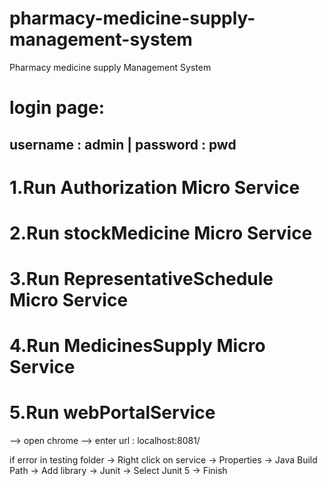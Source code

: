 # pharmacy-medicine-supply-management-system
Pharmacy medicine supply Management System

# login page:
username : admin | 
password : pwd
--------------------------
# 1.Run Authorization Micro Service
# 2.Run stockMedicine Micro Service
# 3.Run RepresentativeSchedule Micro Service
# 4.Run MedicinesSupply Micro Service
# 5.Run webPortalService

--> open chrome --> enter url : localhost:8081/

if error in testing folder -> Right click on service -> Properties -> Java Build Path -> Add library -> Junit -> Select Junit 5 -> Finish

